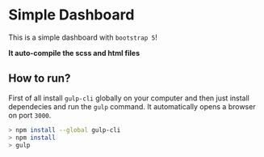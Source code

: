 # Simple Dashboard

This is a simple dashboard with `bootstrap 5`!

**It auto-compile the scss and html files**

## How to run?
First of all install `gulp-cli` globally on your computer and then just install dependecies and run the `gulp` command. It automatically opens a browser on port `3000`.
```bash
> npm install --global gulp-cli
> npm install
> gulp
```
